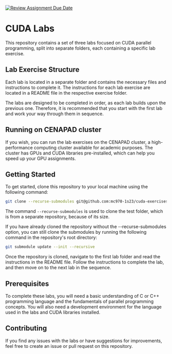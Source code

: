 [![Review Assignment Due Date](https://classroom.github.com/assets/deadline-readme-button-24ddc0f5d75046c5622901739e7c5dd533143b0c8e959d652212380cedb1ea36.svg)](https://classroom.github.com/a/w6LKdNjO)
# CUDA Labs

This repository contains a set of three labs focused on CUDA parallel programming, split into separate folders, each containing a specific lab exercise.

## Lab Exercise Structure

Each lab is located in a separate folder and contains the necessary files and instructions to complete it. The instructions for each lab exercise are located in a README file in the respective exercise folder.

The labs are designed to be completed in order, as each lab builds upon the previous one. Therefore, it is recommended that you start with the first lab and work your way through them in sequence.

## Running on CENAPAD cluster

If you wish, you can run the lab exercises on the CENAPAD cluster, a high-performance computing cluster available for academic purposes. The cluster has GPUs and CUDA libraries pre-installed, which can help you speed up your GPU assignments.

## Getting Started

To get started, clone this repository to your local machine using the following command:

```sh
git clone --recurse-submodules git@github.com:mc970-1s23/cuda-exercises-TiagodePAlves.git
```

The command `--recurse-submodules` is used to clone the test folder, which is from a separate repository, because of its size.

If you have already cloned the repository without the --recurse-submodules option, you can still clone the submodules by running the following command in the repository's root directory:

```sh
git submodule update --init --recursive
```

Once the repository is cloned, navigate to the first lab folder and read the instructions in the README file. Follow the instructions to complete the lab, and then move on to the next lab in the sequence.

## Prerequisites

To complete these labs, you will need a basic understanding of C or C++ programming language and the fundamentals of parallel programming concepts. You will also need a development environment for the language used in the labs and CUDA libraries installed.

## Contributing

If you find any issues with the labs or have suggestions for improvements, feel free to create an issue or pull request on this repository.
